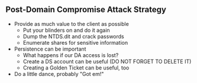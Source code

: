 ## Post-Domain Compromise Attack Strategy
- Provide as much value to the client as possible
  - Put your blinders on and do it again
  - Dump the NTDS.dit and crack passwords
  - Enumerate shares for sensitive information
- Persistence can be important
  - What happens if our DA access is lost?
  - Create a DS account can be useful (DO NOT FORGET TO DELETE IT)
  - Creating a Golden Ticket can be useful, too
- Do a little dance, probably "Got em!"
  
